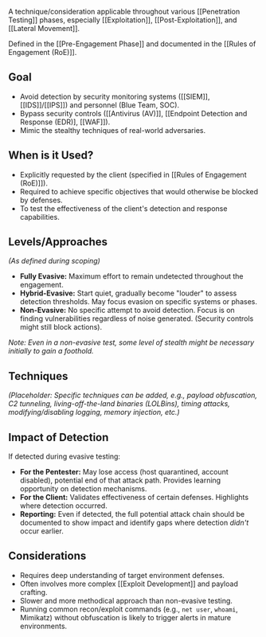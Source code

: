 A technique/consideration applicable throughout various [[Penetration Testing]] phases, especially [[Exploitation]], [[Post-Exploitation]], and [[Lateral Movement]].

Defined in the [[Pre-Engagement Phase]] and documented in the [[Rules of Engagement (RoE)]].

## Goal

- Avoid detection by security monitoring systems ([[SIEM]], [[IDS]]/[[IPS]]) and personnel (Blue Team, SOC).
- Bypass security controls ([[Antivirus (AV)]], [[Endpoint Detection and Response (EDR)], [[WAF]]).
- Mimic the stealthy techniques of real-world adversaries.

## When is it Used?

- Explicitly requested by the client (specified in [[Rules of Engagement (RoE)]]).
- Required to achieve specific objectives that would otherwise be blocked by defenses.
- To test the effectiveness of the client's detection and response capabilities.

## Levels/Approaches

*(As defined during scoping)*

- **Fully Evasive:** Maximum effort to remain undetected throughout the engagement.
- **Hybrid-Evasive:** Start quiet, gradually become "louder" to assess detection thresholds. May focus evasion on specific systems or phases.
- **Non-Evasive:** No specific attempt to avoid detection. Focus is on finding vulnerabilities regardless of noise generated. (Security controls might still block actions).

*Note: Even in a non-evasive test, some level of stealth might be necessary initially to gain a foothold.* 

## Techniques

*(Placeholder: Specific techniques can be added, e.g., payload obfuscation, C2 tunneling, living-off-the-land binaries (LOLBins), timing attacks, modifying/disabling logging, memory injection, etc.)*

## Impact of Detection

If detected during evasive testing:
- **For the Pentester:** May lose access (host quarantined, account disabled), potential end of that attack path. Provides learning opportunity on detection mechanisms.
- **For the Client:** Validates effectiveness of certain defenses. Highlights where detection occurred.
- **Reporting:** Even if detected, the full potential attack chain should be documented to show impact and identify gaps where detection *didn't* occur earlier.

## Considerations

- Requires deep understanding of target environment defenses.
- Often involves more complex [[Exploit Development]] and payload crafting.
- Slower and more methodical approach than non-evasive testing.
- Running common recon/exploit commands (e.g., `net user`, `whoami`, Mimikatz) without obfuscation is likely to trigger alerts in mature environments. 